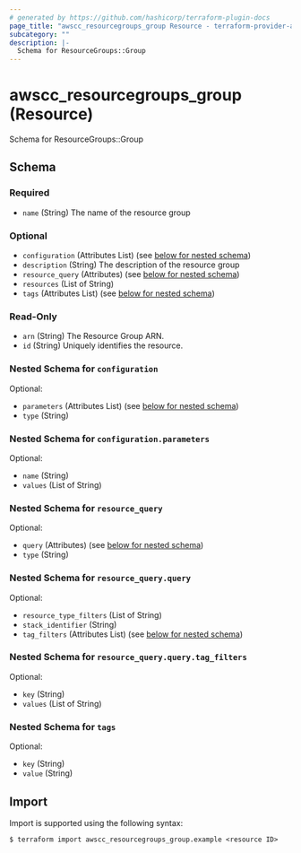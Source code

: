 ```yaml
---
# generated by https://github.com/hashicorp/terraform-plugin-docs
page_title: "awscc_resourcegroups_group Resource - terraform-provider-awscc"
subcategory: ""
description: |-
  Schema for ResourceGroups::Group
---
```


# awscc_resourcegroups_group (Resource)

Schema for ResourceGroups::Group



<!-- schema generated by tfplugindocs -->
## Schema

### Required

- `name` (String) The name of the resource group

### Optional

- `configuration` (Attributes List) (see [below for nested schema](#nestedatt--configuration))
- `description` (String) The description of the resource group
- `resource_query` (Attributes) (see [below for nested schema](#nestedatt--resource_query))
- `resources` (List of String)
- `tags` (Attributes List) (see [below for nested schema](#nestedatt--tags))

### Read-Only

- `arn` (String) The Resource Group ARN.
- `id` (String) Uniquely identifies the resource.

<a id="nestedatt--configuration"></a>
### Nested Schema for `configuration`

Optional:

- `parameters` (Attributes List) (see [below for nested schema](#nestedatt--configuration--parameters))
- `type` (String)

<a id="nestedatt--configuration--parameters"></a>
### Nested Schema for `configuration.parameters`

Optional:

- `name` (String)
- `values` (List of String)



<a id="nestedatt--resource_query"></a>
### Nested Schema for `resource_query`

Optional:

- `query` (Attributes) (see [below for nested schema](#nestedatt--resource_query--query))
- `type` (String)

<a id="nestedatt--resource_query--query"></a>
### Nested Schema for `resource_query.query`

Optional:

- `resource_type_filters` (List of String)
- `stack_identifier` (String)
- `tag_filters` (Attributes List) (see [below for nested schema](#nestedatt--resource_query--query--tag_filters))

<a id="nestedatt--resource_query--query--tag_filters"></a>
### Nested Schema for `resource_query.query.tag_filters`

Optional:

- `key` (String)
- `values` (List of String)




<a id="nestedatt--tags"></a>
### Nested Schema for `tags`

Optional:

- `key` (String)
- `value` (String)

## Import

Import is supported using the following syntax:

```shell
$ terraform import awscc_resourcegroups_group.example <resource ID>
```
